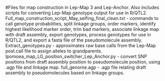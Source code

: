 #Files for map construction in Lep-Map 3 and Lep-Anchor. Also includes scripts for converting Lep-Map genotype output for use in R/QTL2.
Full_map_construction_script_May_selfing_final_clean.txt - commands to call genotype probabilities, split linkage groups, order markers, identify highest likelihood marker order, trim bad markers, associate linkage map with draft assembly, export genotypes, process genotypes for use in R/QTL2, and export a fasta file of the pseudomolecule assembly. 
Extract_genotypes.py - approximates raw base calls from the Lep-Map post.call file to assign alleles to grandparents.
Ipomoea_map_LG_position_switcher_Lep_Anchor.py - convert SNP positions from draft assembly position to pseudomolecule position, using .agp file and linkage map. 
full_genome.agp - .agp file relating draft assembly to pseudomolecules based on linkage groups.

